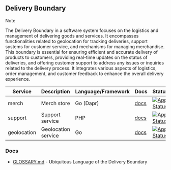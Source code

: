 ## Delivery Boundary

> [!NOTE]
> The Delivery Boundary in a software system focuses on the logistics and management of delivering goods and services. 
> It encompasses functionalities related to geolocation for tracking deliveries, support systems for customer service, 
> and mechanisms for managing merchandise. This boundary is essential for ensuring efficient and accurate delivery 
> of products to customers, providing real-time updates on the status of deliveries, and offering customer support 
> to address any issues or inquiries related to the delivery process. It integrates various aspects of logistics, 
> order management, and customer feedback to enhance the overall delivery experience.

| Service     | Description         | Language/Framework | Docs                                              | Status                                                                                                                                                          |
|-------------|---------------------|--------------------|---------------------------------------------------|-----------------------------------------------------------------------------------------------------------------------------------------------------------------|
| merch       | Merch store         | Go (Dapr)          | [docs](./boundaries/delivery/merch/README.md)       | [![App Status](https://argo.shortlink.best/api/badge?name=shortlink-merch&revision=true)](https://argo.shortlink.best/applications/shortlink-merch)             |                                                                   
| support     | Support service     | PHP                | [docs](./boundaries/delivery/support/README.md)     | [![App Status](https://argo.shortlink.best/api/badge?name=shortlink-support&revision=true)](https://argo.shortlink.best/applications/shortlink-support)         |                                                                 
| geolocation | Geolocation service | Go                 | [docs](./boundaries/delivery/geolocation/README.md) | [![App Status](https://argo.shortlink.best/api/badge?name=shortlink-geolocation&revision=true)](https://argo.shortlink.best/applications/shortlink-geolocation) |

### Docs

- [GLOSSARY.md](./GLOSSARY.md) - Ubiquitous Language of the Delivery Boundary
